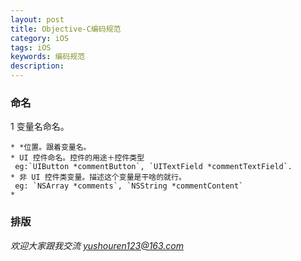 ```yaml
---
layout: post
title: Objective-C编码规范
category: iOS
tags: iOS
keywords: 编码规范
description:
---
```




### 命名 ###

1 变量名命名。

	* *位置。跟着变量名。
	* UI 控件命名。控件的用途＋控件类型  
	 eg:`UIButton *commentButton`, `UITextField *commentTextField`.
	* 非 UI 控件类变量。描述这个变量是干啥的就行。
	 eg: `NSArray *comments`, `NSString *commentContent`
	* 

### 排版 ###






*欢迎大家跟我交流 yushouren123@163.com*

